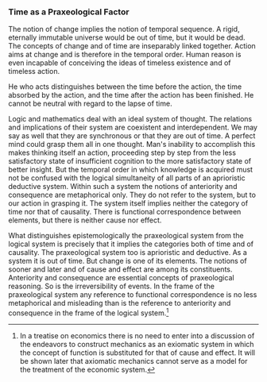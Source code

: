 ### Time as a Praxeological Factor

The notion of change implies the notion of temporal sequence. A rigid, eternally immutable universe would be out of time, but it would be dead. The concepts of change and of time are inseparably linked together. Action aims at change and is therefore in the temporal order. Human reason is even incapable of conceiving the ideas of timeless existence and of timeless action.

He who acts distinguishes between the time before the action, the time absorbed by the action, and the time after the action has been finished. He cannot be neutral with regard to the lapse of time.

Logic and mathematics deal with an ideal system of thought. The relations and implications of their system are coexistent and interdependent. We may say as well that they are synchronous or that they are out of time. A perfect mind could grasp them all in one thought. Man's inability to accomplish this makes thinking itself an action, proceeding step by step from the less satisfactory state of insufficient cognition to the more satisfactory state of better insight. But the temporal order in which knowledge is acquired must not be confused with the logical simultaneity of all parts of an aprioristic deductive system. Within such a system the notions of anteriority and consequence are metaphorical only. They do not refer to the system, but to our action in grasping it. The system itself implies neither the category of time nor that of causality. There is functional correspondence between elements, but there is neither cause nor effect.

What distinguishes epistemologically the praxeological system from the logical system is precisely that it implies the categories both of time and of causality. The praxeological system too is aprioristic and deductive. As a system it is out of time. But change is one of its elements. The notions of sooner and later and of cause and effect are among its constituents. Anteriority and consequence are essential concepts of praxeological reasoning. So is the irreversibility of events. In the frame of the praxeological system any reference to functional correspondence is no less metaphorical and misleading than is the reference to anteriority and consequence in the frame of the logical system.[^1]

[^1]: In a treatise on economics there is no need to enter into a discussion of the endeavors to construct mechanics as an exiomatic system in which the concept of function is substituted for that of cause and effect. It will be shown later that axiomatic mechanics cannot serve as a model for the treatment of the economic system. 
